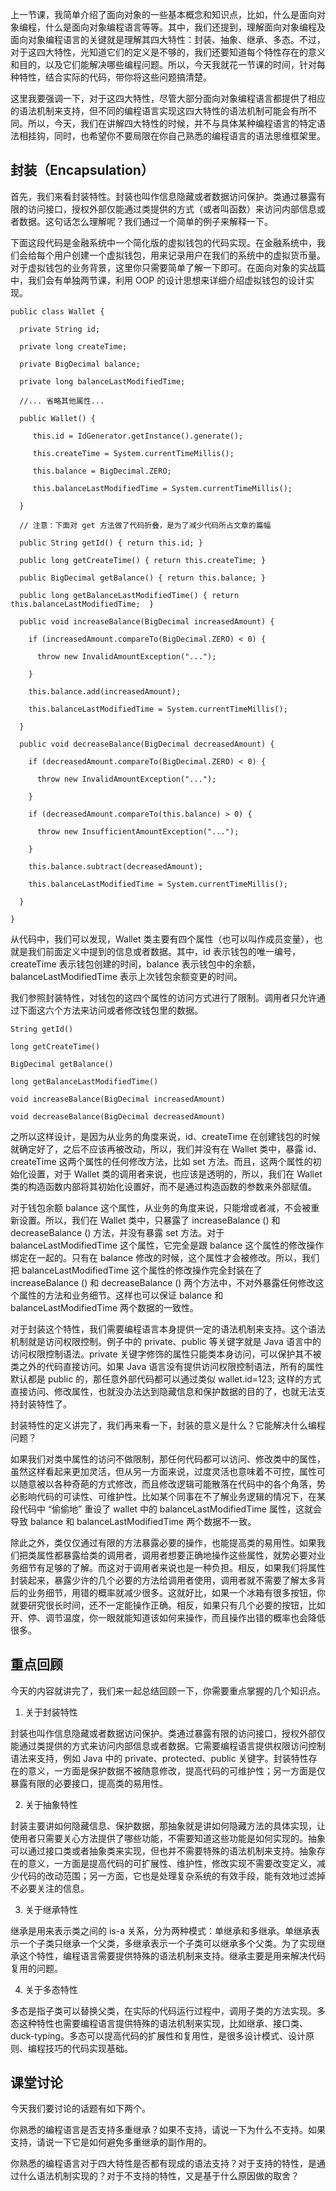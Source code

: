 上一节课，我简单介绍了面向对象的一些基本概念和知识点，比如，什么是面向对象编程，什么是面向对象编程语言等等。其中，我们还提到，理解面向对象编程及面向对象编程语言的关键就是理解其四大特性：封装、抽象、继承、多态。不过，对于这四大特性，光知道它们的定义是不够的，我们还要知道每个特性存在的意义和目的，以及它们能解决哪些编程问题。所以，今天我就花一节课的时间，针对每种特性，结合实际的代码，带你将这些问题搞清楚。

这里我要强调一下，对于这四大特性，尽管大部分面向对象编程语言都提供了相应的语法机制来支持，但不同的编程语言实现这四大特性的语法机制可能会有所不同。所以，今天，我们在讲解四大特性的时候，并不与具体某种编程语言的特定语法相挂钩，同时，也希望你不要局限在你自己熟悉的编程语言的语法思维框架里。

## 封装（Encapsulation）

首先，我们来看封装特性。封装也叫作信息隐藏或者数据访问保护。类通过暴露有限的访问接口，授权外部仅能通过类提供的方式（或者叫函数）来访问内部信息或者数据。这句话怎么理解呢？我们通过一个简单的例子来解释一下。

下面这段代码是金融系统中一个简化版的虚拟钱包的代码实现。在金融系统中，我们会给每个用户创建一个虚拟钱包，用来记录用户在我们的系统中的虚拟货币量。对于虚拟钱包的业务背景，这里你只需要简单了解一下即可。在面向对象的实战篇中，我们会有单独两节课，利用 OOP 的设计思想来详细介绍虚拟钱包的设计实现。

```
public class Wallet {

  private String id;

  private long createTime;

  private BigDecimal balance;

  private long balanceLastModifiedTime;

  //... 省略其他属性...

  public Wallet() {

     this.id = IdGenerator.getInstance().generate();

     this.createTime = System.currentTimeMillis();

     this.balance = BigDecimal.ZERO;

     this.balanceLastModifiedTime = System.currentTimeMillis();

  }

  // 注意：下面对 get 方法做了代码折叠，是为了减少代码所占文章的篇幅

  public String getId() { return this.id; }

  public long getCreateTime() { return this.createTime; }

  public BigDecimal getBalance() { return this.balance; }

  public long getBalanceLastModifiedTime() { return this.balanceLastModifiedTime;  }

  public void increaseBalance(BigDecimal increasedAmount) {

    if (increasedAmount.compareTo(BigDecimal.ZERO) < 0) {

      throw new InvalidAmountException("...");

    }

    this.balance.add(increasedAmount);

    this.balanceLastModifiedTime = System.currentTimeMillis();

  }

  public void decreaseBalance(BigDecimal decreasedAmount) {

    if (decreasedAmount.compareTo(BigDecimal.ZERO) < 0) {

      throw new InvalidAmountException("...");

    }

    if (decreasedAmount.compareTo(this.balance) > 0) {

      throw new InsufficientAmountException("...");

    }

    this.balance.subtract(decreasedAmount);

    this.balanceLastModifiedTime = System.currentTimeMillis();

  }

}
```

从代码中，我们可以发现，Wallet 类主要有四个属性（也可以叫作成员变量），也就是我们前面定义中提到的信息或者数据。其中，id 表示钱包的唯一编号，createTime 表示钱包创建的时间，balance 表示钱包中的余额，balanceLastModifiedTime 表示上次钱包余额变更的时间。

我们参照封装特性，对钱包的这四个属性的访问方式进行了限制。调用者只允许通过下面这六个方法来访问或者修改钱包里的数据。

```
String getId()

long getCreateTime()

BigDecimal getBalance()

long getBalanceLastModifiedTime()

void increaseBalance(BigDecimal increasedAmount)

void decreaseBalance(BigDecimal decreasedAmount)
```

之所以这样设计，是因为从业务的角度来说，id、createTime 在创建钱包的时候就确定好了，之后不应该再被改动，所以，我们并没有在 Wallet 类中，暴露 id、createTime 这两个属性的任何修改方法，比如 set 方法。而且，这两个属性的初始化设置，对于 Wallet 类的调用者来说，也应该是透明的，所以，我们在 Wallet 类的构造函数内部将其初始化设置好，而不是通过构造函数的参数来外部赋值。

对于钱包余额 balance 这个属性，从业务的角度来说，只能增或者减，不会被重新设置。所以，我们在 Wallet 类中，只暴露了 increaseBalance () 和 decreaseBalance () 方法，并没有暴露 set 方法。对于 balanceLastModifiedTime 这个属性，它完全是跟 balance 这个属性的修改操作绑定在一起的。只有在 balance 修改的时候，这个属性才会被修改。所以，我们把 balanceLastModifiedTime 这个属性的修改操作完全封装在了 increaseBalance () 和 decreaseBalance () 两个方法中，不对外暴露任何修改这个属性的方法和业务细节。这样也可以保证 balance 和 balanceLastModifiedTime 两个数据的一致性。

对于封装这个特性，我们需要编程语言本身提供一定的语法机制来支持。这个语法机制就是访问权限控制。例子中的 private、public 等关键字就是 Java 语言中的访问权限控制语法。private 关键字修饰的属性只能类本身访问，可以保护其不被类之外的代码直接访问。如果 Java 语言没有提供访问权限控制语法，所有的属性默认都是 public 的，那任意外部代码都可以通过类似 wallet.id=123; 这样的方式直接访问、修改属性，也就没办法达到隐藏信息和保护数据的目的了，也就无法支持封装特性了。

封装特性的定义讲完了，我们再来看一下，封装的意义是什么？它能解决什么编程问题？

如果我们对类中属性的访问不做限制，那任何代码都可以访问、修改类中的属性，虽然这样看起来更加灵活，但从另一方面来说，过度灵活也意味着不可控，属性可以随意被以各种奇葩的方式修改，而且修改逻辑可能散落在代码中的各个角落，势必影响代码的可读性、可维护性。比如某个同事在不了解业务逻辑的情况下，在某段代码中 “偷偷地” 重设了 wallet 中的 balanceLastModifiedTime 属性，这就会导致 balance 和 balanceLastModifiedTime 两个数据不一致。

除此之外，类仅仅通过有限的方法暴露必要的操作，也能提高类的易用性。如果我们把类属性都暴露给类的调用者，调用者想要正确地操作这些属性，就势必要对业务细节有足够的了解。而这对于调用者来说也是一种负担。相反，如果我们将属性封装起来，暴露少许的几个必要的方法给调用者使用，调用者就不需要了解太多背后的业务细节，用错的概率就减少很多。这就好比，如果一个冰箱有很多按钮，你就要研究很长时间，还不一定能操作正确。相反，如果只有几个必要的按钮，比如开、停、调节温度，你一眼就能知道该如何来操作，而且操作出错的概率也会降低很多。

## 重点回顾

今天的内容就讲完了，我们来一起总结回顾一下，你需要重点掌握的几个知识点。

1. 关于封装特性

封装也叫作信息隐藏或者数据访问保护。类通过暴露有限的访问接口，授权外部仅能通过类提供的方式来访问内部信息或者数据。它需要编程语言提供权限访问控制语法来支持，例如 Java 中的 private、protected、public 关键字。封装特性存在的意义，一方面是保护数据不被随意修改，提高代码的可维护性；另一方面是仅暴露有限的必要接口，提高类的易用性。

2. 关于抽象特性

封装主要讲如何隐藏信息、保护数据，那抽象就是讲如何隐藏方法的具体实现，让使用者只需要关心方法提供了哪些功能，不需要知道这些功能是如何实现的。抽象可以通过接口类或者抽象类来实现，但也并不需要特殊的语法机制来支持。抽象存在的意义，一方面是提高代码的可扩展性、维护性，修改实现不需要改变定义，减少代码的改动范围；另一方面，它也是处理复杂系统的有效手段，能有效地过滤掉不必要关注的信息。

3. 关于继承特性

继承是用来表示类之间的 is-a 关系，分为两种模式：单继承和多继承。单继承表示一个子类只继承一个父类，多继承表示一个子类可以继承多个父类。为了实现继承这个特性，编程语言需要提供特殊的语法机制来支持。继承主要是用来解决代码复用的问题。

4. 关于多态特性

多态是指子类可以替换父类，在实际的代码运行过程中，调用子类的方法实现。多态这种特性也需要编程语言提供特殊的语法机制来实现，比如继承、接口类、duck-typing。多态可以提高代码的扩展性和复用性，是很多设计模式、设计原则、编程技巧的代码实现基础。

## 课堂讨论

今天我们要讨论的话题有如下两个。

你熟悉的编程语言是否支持多重继承？如果不支持，请说一下为什么不支持。如果支持，请说一下它是如何避免多重继承的副作用的。

你熟悉的编程语言对于四大特性是否都有现成的语法支持？对于支持的特性，是通过什么语法机制实现的？对于不支持的特性，又是基于什么原因做的取舍？
